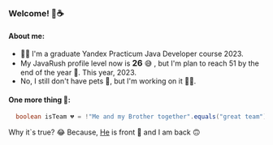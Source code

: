 ### Welcome! 🍪☕
#### About me:

- 👩‍🎓 I'm a graduate Yandex Practicum Java Developer course 2023.
- My JavaRush profile level now is <font size = "3">**26**</font> 😅 , but I'm plan to 
  reach 51 by the end of the 
  year 🎯. This year, 2023.
- No, I still don't have pets 🐐, but I'm working on it 👩‍💻.
#### One more thing 🍏:  
```java 
  boolean isTeam 💔 = !"Me and my Brother together".equals("great team"); 
  ```  
Why it`s true? 😂 Because, [He](https://github.com/Welpodron) is front 🙂 and I am back 🙃

